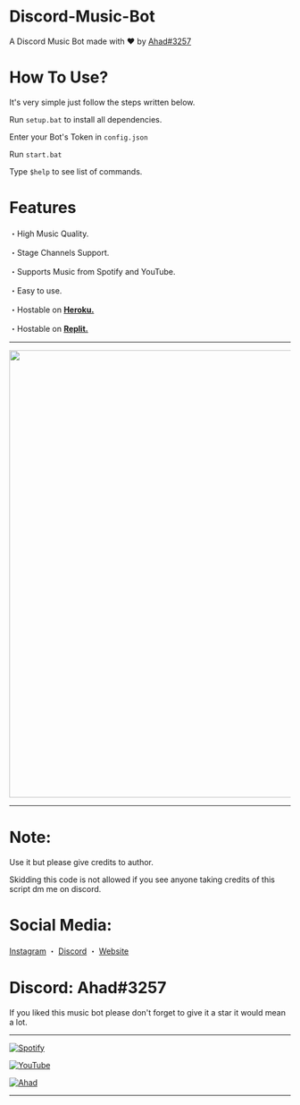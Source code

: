 # Discord-Music-Bot
A Discord Music Bot made with ♥ by [Ahad#3257](https://www.itscruel.cf)

# How To Use?
It's very simple just follow the steps written below.

Run `setup.bat` to install all dependencies.

Enter your Bot's Token in `config.json` 

Run `start.bat`

Type `$help` to see list of commands.

# Features
・High Music Quality.

・Stage Channels Support.

・Supports Music from Spotify and YouTube.

・Easy to use.

・Hostable on [__**Heroku.**__](https://www.heroku.com)

・Hostable on [__**Replit.**__](https://replit.com/@V-UNIT/Music-Bot)
***

<p align="center"><img width="800px" src="https://media.discordapp.net/attachments/914513217659756585/981729339563454494/unknown.png"/></p>

***
# Note:
Use it but please give credits to author.

Skidding this code is not allowed if you see anyone taking credits of this script dm me on discord.

# Social Media:
[Instagram](https://www.instagram.com/ahadnoor._) ・
[Discord](https://discord.gg/Ncsc5pRNgf) ・
[Website](https://www.itscruel.cf/) 

# Discord: Ahad#3257
If you liked this music bot please don't forget to give it a star it would mean a lot.
***
[![Spotify](https://media.discordapp.net/attachments/914513217659756585/981731270516162560/unknown.png)](https://www.vivre.cf)

[![YouTube](https://media.discordapp.net/attachments/914513217659756585/981731158956060682/unknown-1.jpeg)](https://itscruel.cf/social-medias)

[![Ahad](https://media.discordapp.net/attachments/914513217659756585/981694670612623360/unknown.png)](https://www.itscruel.cf)

***
